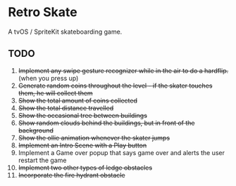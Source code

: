 # Retro Skate

A tvOS / SpriteKit skateboarding game.

## TODO
1. ~~Implement any swipe gesture recognizer while in the air to do a hardflip.~~ (when you press up)
2. ~~Generate random coins throughout the level - if the skater touches them, he will collect them~~
3. ~~Show the total amount of coins collected~~
4. ~~Show the total distance travelled~~
5. ~~Show the occasional tree between buildings~~
6. ~~Show random clouds behind the buildings, but in front of the background~~
7. ~~Show the ollie animation whenever the skater jumps~~
8. ~~Implement an Intro Scene with a Play button~~
9. Implement a Game over popup that says game over and alerts the user restart the game
10. ~~Implement two other types of ledge obstacles~~
11. ~~Incorporate the fire hydrant obstacle~~
